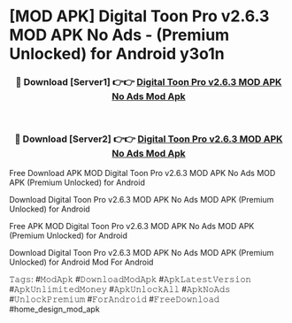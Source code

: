 # [MOD APK] Digital Toon Pro v2.6.3 MOD APK No Ads - (Premium Unlocked) for Android y3o1n



<div align="center">
<h3>🔴 Download [Server1] 👉👉 <a href="https://momento.my/?title=Digital_Toon_Pro_v2.6.3_MOD_APK_No_Ads">Digital Toon Pro v2.6.3 MOD APK No Ads Mod Apk</a></h3><br>

<h3>🔴 Download [Server2] 👉👉 <a href="https://momento.my/?title=Digital_Toon_Pro_v2.6.3_MOD_APK_No_Ads">Digital Toon Pro v2.6.3 MOD APK No Ads Mod Apk</a></h3>
</div>



Free Download APK MOD Digital Toon Pro v2.6.3 MOD APK No Ads MOD APK (Premium Unlocked) for Android

Download Digital Toon Pro v2.6.3 MOD APK No Ads MOD APK (Premium Unlocked) for Android

Free APK MOD Digital Toon Pro v2.6.3 MOD APK No Ads MOD APK (Premium Unlocked) for Android

Download Digital Toon Pro v2.6.3 MOD APK No Ads MOD APK (Premium Unlocked) for Android Mod For Android

𝚃𝚊𝚐𝚜: #𝙼𝚘𝚍𝙰𝚙𝚔 #𝙳𝚘𝚠𝚗𝚕𝚘𝚊𝚍𝙼𝚘𝚍𝙰𝚙𝚔 #𝙰𝚙𝚔𝙻𝚊𝚝𝚎𝚜𝚝𝚅𝚎𝚛𝚜𝚒𝚘𝚗 #𝙰𝚙𝚔𝚄𝚗𝚕𝚒𝚖𝚒𝚝𝚎𝚍𝙼𝚘𝚗𝚎𝚢 #𝙰𝚙𝚔𝚄𝚗𝚕𝚘𝚌𝚔𝙰𝚕𝚕 #𝙰𝚙𝚔𝙽𝚘𝙰𝚍𝚜 #𝚄𝚗𝚕𝚘𝚌𝚔𝙿𝚛𝚎𝚖𝚒𝚞𝚖 #𝙵𝚘𝚛𝙰𝚗𝚍𝚛𝚘𝚒𝚍 #𝙵𝚛𝚎𝚎𝙳𝚘𝚠𝚗𝚕𝚘𝚊𝚍 #home_design_mod_apk
